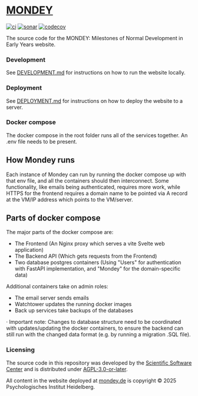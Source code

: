 # [MONDEY](https://mondey.de/)
[![ci](https://github.com/ssciwr/mondey/actions/workflows/ci.yml/badge.svg)](https://github.com/ssciwr/mondey/actions/workflows/ci.yml)
[![sonar](https://sonarcloud.io/api/project_badges/measure?project=ssciwr_mondey&metric=alert_status)](https://sonarcloud.io/summary/new_code?id=ssciwr_mondey)
[![codecov](https://codecov.io/gh/ssciwr/mondey/graph/badge.svg?token=1YBO3KUDAR)](https://codecov.io/gh/ssciwr/mondey)

The source code for the MONDEY: Milestones of Normal Development in Early Years website.

### Development

See [DEVELOPMENT.md](DEVELOPMENT.md) for instructions on how to run the website locally.

### Deployment

See [DEPLOYMENT.md](DEPLOYMENT.md) for instructions on how to deploy the website to a server.

### Docker compose
The docker compose in the root folder runs all of the services together. An .env file needs to be present.

## How Mondey runs
Each instance of Mondey can run by running the docker compose up with that env file, and all the containers should
then interconnect. Some functionality, like emails being authenticated, requires more work, while HTTPS for the
frontend requires a domain name to be pointed via A record at the VM/IP address which points to the VM/server.

## Parts of docker compose
The major parts of the docker compose are:
- The Frontend (An Nginx proxy which serves a vite Svelte web application)
- The Backend API (Which gets requests from the Frontend)
- Two database postgres containers (Using "Users" for authentication with FastAPI implementation, and "Mondey" for
the domain-specific data)

Additional containers take on admin roles:
- The email server sends emails
- Watchtower updates the running docker images
- Back up services take backups of the databases

· Important note: Changes to database structure need to be coordinated with updates/updating the docker containers,
to ensure the backend can still run with the changed data format (e.g. by running a migration .SQL file).

### Licensing

The source code in this repository was developed by the [Scientific Software Center](https://ssc.uni-heidelberg.de)
and is distributed under [AGPL-3.0-or-later](LICENSE).

All content in the website deployed at [mondey.de](https://mondey.de) is copyright © 2025 Psychologisches Institut Heidelberg.
